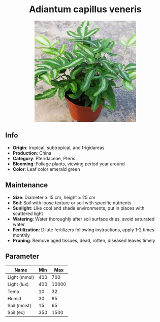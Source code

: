 <h1 align='center'>Adiantum capillus veneris</h1>
<p align="center">
    <img 
        align='center'
        width='320'
        src="../images/adiantum capillus veneris.png" 
        alt='Adiantum capillus veneris' />
</p>

## Info

 - **Origin**: tropical, subtropical, and frigidareas
 - **Production**: China
 - **Category**: Pteridaceae, Pteris
 - **Blooming**: Foliage plants, viewing period year around
 - **Color**: Leaf color emerald green

## Maintenance

 - **Size**: Diameter ≥ 15 cm, height ≥ 25 cm
 - **Soil**: Soil with loose texture or soil with specific nutrients
 - **Sunlight**: Like cool and shade environments, put in places with scattered light
 - **Watering**: Water thoroughly after soil surface dries, avoid saturated water
 - **Fertilization**: Dilute fertilizers following instructions, apply 1-2 times monthly
 - **Pruning**: Remove aged tissues, dead, rotten, diseased leaves timely

## Parameter

| Name         | Min  | Max   |
|--------------|------|-------|
| Light (mmol) | 400 | 700  |
| Light (lux)  | 400 | 10000 |
| Temp         | 10    | 32    |
| Humid        | 30   | 85    |
| Soil (moist) | 15   | 65    |
| Soil (ec)    | 350  | 1500  |